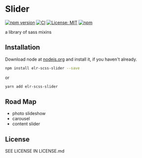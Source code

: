 # Slider

[![npm version](http://img.shields.io/npm/v/elr-scss-slider.svg)](https://www.npmjs.org/package/elr-scss-slider)
[![CI](https://github.com/Beth3346/elr-scss-slider/actions/workflows/node.js.yml/badge.svg)](https://github.com/Beth3346/elr-scss-slider/actions/workflows/node.js.yml)
[![License: MIT](https://img.shields.io/badge/License-MIT-yellow.svg)](https://opensource.org/licenses/MIT)
[![npm](https://img.shields.io/npm/dm/elr-scss-slider.svg?style=flat)](https://npmjs.com/package/elr-scss-slider)

a library of sass mixins

## Installation

Download node at [nodejs.org](http://nodejs.org) and install it, if you haven't already.

```sh
npm install elr-scss-slider --save
```

or

```sh
yarn add elr-scss-slider
```

## Road Map

- photo slideshow
- carousel
- content slider

## License

SEE LICENSE IN LICENSE.md
